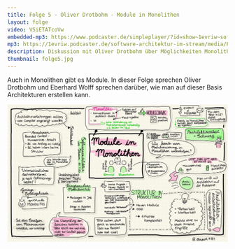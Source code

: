 ```yaml
---
title: Folge 5 - Oliver Drotbohm - Module in Monolithen
layout: folge
video: VSiETATcoVw
embedded-mp3: https://www.podcaster.de/simpleplayer/?id=show~1evriw~software-architektur-im-stream~pod-5fa16de56ac36516126658&v=1604514682
mp3: https://1evriw.podcaster.de/software-architektur-im-stream/media/PodcastDrothbohmModulith.mp3
description: Diskussion mit Oliver Drotbohm über Möglichkeiten Monolithen zu modularisieren.
thumbnail: folge5.jpg
---
```


Auch in Monolithen gibt es Module. In dieser Folge sprechen Oliver
Drotbohm und Eberhard Wolff sprechen darüber, wie man auf dieser Basis
Architekturen erstellen kann.

![Sketchnote](folge5.jpg "Sketchnote")
